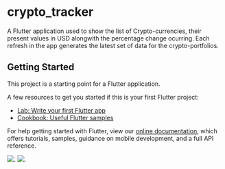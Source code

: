 # crypto_tracker

A Flutter application used to show the list of Crypto-currencies, their present values in USD alongwith the percentage change ocurring.
Each refresh in the app generates the latest set of data for the crypto-portfolios. 

## Getting Started

This project is a starting point for a Flutter application.

A few resources to get you started if this is your first Flutter project:

- [Lab: Write your first Flutter app](https://flutter.dev/docs/get-started/codelab)
- [Cookbook: Useful Flutter samples](https://flutter.dev/docs/cookbook)

For help getting started with Flutter, view our
[online documentation](https://flutter.dev/docs), which offers tutorials,
samples, guidance on mobile development, and a full API reference.

![](../main/screenshots/Screenshot_2021-07-03-00-58-02-789_com.example.crypto_bits.png).
![](../main/screenshots/Screenshot_2021-07-03-00-58-02-789_com.example.crypto_bits.png).

